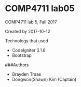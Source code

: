 # COMP4711 lab05
COMP4711 lab 5, Fall 2017

Created by
 2017-10-12

Technology that used
- CodeIgniter 3.1.6
- Bootstrap

###Authors
- Brayden Traas
- Dongwon(Shawn) Kim (Captain)

###
